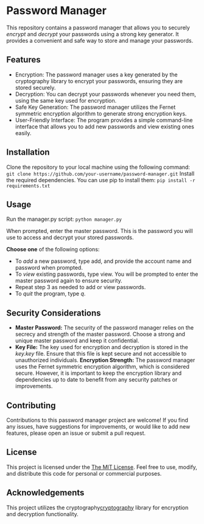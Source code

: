 # Password Manager
This repository contains a password manager that allows you to securely _encrypt_ and _decrypt_ your passwords using a strong key generator. It provides a convenient and safe way to store and manage your passwords.

## Features
- Encryption: The password manager uses a key generated by the cryptography library to encrypt your passwords, ensuring they are stored securely.
- Decryption: You can decrypt your passwords whenever you need them, using the same key used for encryption.
- Safe Key Generation: The password manager utilizes the Fernet symmetric encryption algorithm to generate strong encryption keys.
- User-Friendly Interface: The program provides a simple command-line interface that allows you to add new passwords and view existing ones easily.
## Installation
Clone the repository to your local machine using the following command:
```git clone https://github.com/your-username/password-manager.git```
Install the required dependencies. You can use pip to install them:
```pip install -r requirements.txt```

## Usage
Run the manager.py script:
```python manager.py```

When prompted, enter the master password. This is the password you will use to access and decrypt your stored passwords.

__Choose one__ of the following options:
- To *add* a new password, type add, and provide the account name and password when prompted.
- To *view* existing passwords, type view. You will be prompted to enter the master password again to ensure security.
- Repeat step 3 as needed to add or view passwords.
- To *quit* the program, type *q*.

## Security Considerations
- __Master Password:__ The security of the password manager relies on the secrecy and strength of the master password. Choose a strong and unique master password and keep it confidential.
- __Key File:__ The key used for encryption and decryption is stored in the *key.key* file. Ensure that this file is kept secure and not accessible to unauthorized individuals.
__Encryption Strength:__ The password manager uses the Fernet symmetric encryption algorithm, which is considered secure. However, it is important to keep the encryption library and dependencies up to date to benefit from any security patches or improvements.

## Contributing
Contributions to this password manager project are welcome! If you find any issues, have suggestions for improvements, or would like to add new features, please open an issue or submit a pull request.

## License
This project is licensed under the [The MIT License](https://opensource.org/license/mit/). Feel free to use, modify, and distribute this code for personal or commercial purposes.

## Acknowledgements
This project utilizes the cryptography[cryptography](https://cryptography.io/) library for encryption and decryption functionality.
